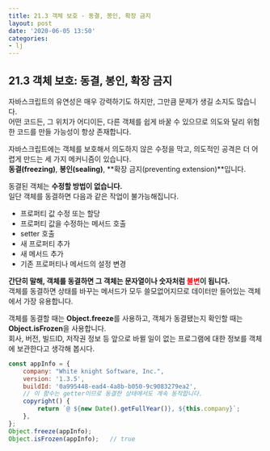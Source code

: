 ```yaml
---
title: 21.3 객체 보호 - 동결, 봉인, 확장 금지
layout: post
date: '2020-06-05 13:50'
categories:
- lj
---
```


## 21.3 객체 보호: 동결, 봉인, 확장 금지

자바스크립트의 유연성은 매우 강력하기도 하지만, 그만큼 문제가 생길 소지도 많습니다.  
어떤 코드든, 그 위치가 어디이든, 다른 객체를 쉽게 바꿀 수 있으므로 의도와 달리 위험한 코드를 만들 가능성이 항상 존재합니다.  

자바스크립트에는 객체를 보호해서 의도하지 않은 수정을 막고, 의도적인 공격은 더 어렵게 만드는 세 가지 메커니즘이 있습니다.  
**동결(freezing)**, **봉인(sealing)**, **확장 금지(preventing extension)**입니다.

동결된 객체는 **수정할 방법이 없습니다.**  
일단 객체를 동결하면 다음과 같은 작업이 불가능해집니다.

* 프로퍼티 값 수정 또는 할당
* 프로퍼티 값을 수정하는 메서드 호출
* setter 호출
* 새 프로퍼티 추가
* 새 메서드 추가
* 기존 프로퍼티나 메서드의 설정 변경

**간단히 말해, 객체를 동결하면 그 객체는 문자열이나 숫자처럼 <span style="color:red">불변</span>이 됩니다.**  
객체를 동결하면 상태를 바꾸는 메서드가 모두 쓸모없어지므로 데이터만 들어있는 객체에서 가장 유용합니다.

객체를 동결할 때는 **Object.freeze**를 사용하고, 객체가 동결됐는지 확인할 때는 **Object.isFrozen**을 사용합니다.  
회사, 버전, 빌드ID, 저작권 정보 등 앞으로 바뀔 일이 없는 프로그램에 대한 정보를 객체에 보관한다고 생각해 봅시다.

```javascript
const appInfo = {
    company: "White knight Software, Inc.",
    version: '1.3.5',
    buildId: '0a995448-ead4-4a8b-b050-9c9083279ea2',
    // 이 함수는 getter이므로 동결한 상태에서도 계속 동작합니다.
    copyright() {
        return `@ ${new Date().getFullYear()}, ${this.company}`;
    },
};
Object.freeze(appInfo);
Object.isFrozen(appInfo);   // true
```